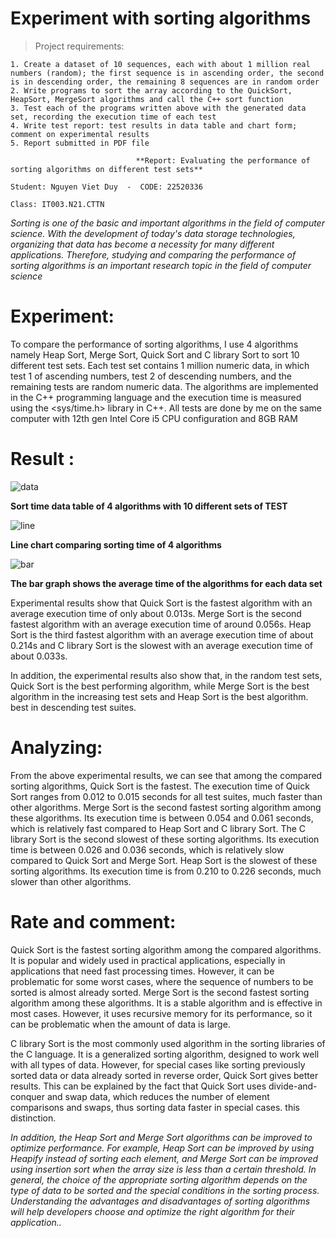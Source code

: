 # Experiment with sorting algorithms

> Project requirements: 
```
1. Create a dataset of 10 sequences, each with about 1 million real numbers (random); the first sequence is in ascending order, the second is in descending order, the remaining 8 sequences are in random order
2. Write programs to sort the array according to the QuickSort, HeapSort, MergeSort algorithms and call the C++ sort function
3. Test each of the programs written above with the generated data set, recording the execution time of each test
4. Write test report: test results in data table and chart form; comment on experimental results
5. Report submitted in PDF file
```

                                **Report: Evaluating the performance of sorting algorithms on different test sets**

`Student: Nguyen Viet Duy  -  CODE: 22520336`

`Class: IT003.N21.CTTN`


*Sorting is one of the basic and important algorithms in the field of computer science. With the development of today's data storage technologies, organizing that data has become a necessity for many different applications. Therefore, studying and comparing the performance of sorting algorithms is an important research topic in the field of computer science*

# Experiment:

To compare the performance of sorting algorithms, I use 4 algorithms namely Heap Sort, Merge Sort, Quick Sort and C library Sort to sort 10 different test sets. Each test set contains 1 million numeric data, in which test 1 of ascending numbers, test 2 of descending numbers, and the remaining tests are random numeric data.
The algorithms are implemented in the C++ programming language and the execution time is measured using the <sys/time.h> library in C++. All tests are done by me on the same computer with 12th gen Intel Core i5 CPU configuration and 8GB RAM


# Result :

![data](https://github.com/w1n-gl0ry/Data_Structures_and_Algotithms/blob/1a19dbb3d7d69b0e3a2249a8e1c9aca32facc362/Project1/image/result.png)

**Sort time data table of 4 algorithms with 10 different sets of TEST**





 
![line](https://github.com/w1n-gl0ry/Data_Structures_and_Algotithms/blob/1a19dbb3d7d69b0e3a2249a8e1c9aca32facc362/Project1/image/line_graph.png)

**Line chart comparing sorting time of 4 algorithms**
 
 
 
 
 
 
 
![bar](https://github.com/w1n-gl0ry/Data_Structures_and_Algotithms/blob/1a19dbb3d7d69b0e3a2249a8e1c9aca32facc362/Project1/image/bar_graph.png)

**The bar graph shows the average time of the algorithms for each data set**



Experimental results show that Quick Sort is the fastest algorithm with an average execution time of only about 0.013s. Merge Sort is the second fastest algorithm with an average execution time of around 0.056s. Heap Sort is the third fastest algorithm with an average execution time of about 0.214s and C library Sort is the slowest with an average execution time of about 0.033s.

In addition, the experimental results also show that, in the random test sets, Quick Sort is the best performing
algorithm, while Merge Sort is the best algorithm in the increasing test sets and Heap Sort is the best algorithm. 
best in descending test suites.


# Analyzing:


From the above experimental results, we can see that among the compared sorting algorithms, Quick Sort is the fastest. The execution time of Quick Sort ranges from 0.012 to 0.015 seconds for all test suites, much faster than other algorithms.
Merge Sort is the second fastest sorting algorithm among these algorithms. Its execution time is between 0.054 and 0.061 seconds, which is relatively fast compared to Heap Sort and C library Sort.
The C library Sort is the second slowest of these sorting algorithms. Its execution time is between 0.026 and 0.036 seconds, which is relatively slow compared to Quick Sort and Merge Sort.
Heap Sort is the slowest of these sorting algorithms. Its execution time is from 0.210 to 0.226 seconds, much slower than other algorithms.


# Rate and comment:


Quick Sort is the fastest sorting algorithm among the compared algorithms. It is popular and widely used in practical applications, especially in applications that need fast processing times. However, it can be problematic for some worst cases, where the sequence of numbers to be sorted is almost already sorted.
Merge Sort is the second fastest sorting algorithm among these algorithms. It is a stable algorithm and is effective in most cases. However, it uses recursive memory for its performance, so it can be problematic when the amount of data is large.

C library Sort is the most commonly used algorithm in the sorting libraries of the C language. It is a generalized sorting algorithm, designed to work well with all types of data. However, for special cases like sorting previously sorted data or data already sorted in reverse order, Quick Sort gives better results. This can be explained by the fact that Quick Sort uses divide-and-conquer and swap data, which reduces the number of element comparisons and swaps, thus sorting data faster in special cases. this distinction.


*In addition, the Heap Sort and Merge Sort algorithms can be improved to optimize performance. For example, Heap Sort can be improved by using Heapify instead of sorting each element, and Merge Sort can be improved using insertion sort when the array size is less than a certain threshold.
In general, the choice of the appropriate sorting algorithm depends on the type of data to be sorted and the special conditions in the sorting process. Understanding the advantages and disadvantages of sorting algorithms will help developers choose and optimize the right algorithm for their application..*










